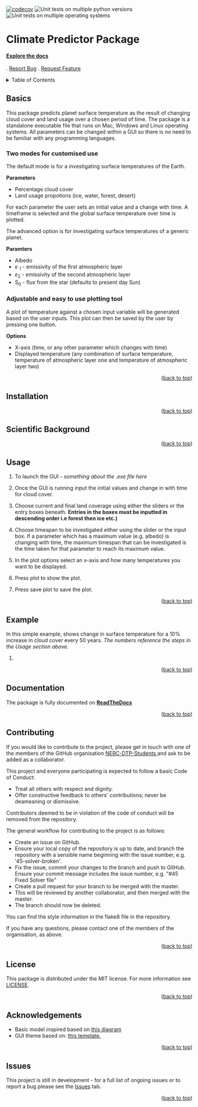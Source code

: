 [![codecov](https://codecov.io/gh/NERC-DTP-Students/climate-predictor/branch/main/graph/badge.svg?token=B7FWJCAPWX)](https://codecov.io/gh/NERC-DTP-Students/climate-predictor)
![Unit tests on multiple python versions](https://github.com/NERC-DTP-Students/climate-predictor/actions/workflows/unit-tests.yml/badge.svg)
![Unit tests on multiple operating systems](https://github.com/NERC-DTP-Students/climate-predictor/actions/workflows/os-tests.yml/badge.svg)




# Climate Predictor Package 
<div id="top"></div>
<p>
      <a href="https://climate-predictor.readthedocs.io/en/latest/index.html"><strong>Explore the docs </strong></a>
    <br/>
    <br/>
      .
      <a href="https://github.com/NERC-DTP-Students/climate-predictor/issues">Report Bug</a>
      .
      <a href="https://github.com/NERC-DTP-Students/climate-predictor/issues">Request Feature</a>
</p>


<!-- TABLE OF CONTENTS alter this when readme is finalised -->
<details>
  <summary>Table of Contents</summary>
  <ol>
    <li><a href="#basics">Basics</a></li>
    <li><a href="#installation">Installation</a></li>
    <li><a href="#scientific-background">Scienitific Background</a></li>
    <li><a href="#usage">Usage</a></li>
    <li><a href="#example">Example</a></li>
    <li><a href="#documentation">Documentation</a></li>
    <li><a href="#contributing">Contributing</a></li> 
    <li><a href="#license">License</a></li>
    <li><a href="#contact">Contact</a></li>
    <li><a href="#acknowledgments">Acknowledgments</a></li>
    <li><a href="#issues">Issues</a></li>
  </ol>
</details>

## **Basics**

This package predicts planet surface temperature as the result of changing cloud cover and land usage over a chosen period of time. The package is a standalone executable file that runs on Mac, Windows and Linux operating systems. All parameters can be changed within a GUI so there is no need to be familiar with any programming languages.

### **Two modes for customised use**
The default mode is for a investigating surface temperatures of the Earth. 

**Parameters**

+ Percentage cloud cover
+ Land usage propotions (ice, water, forest, desert)  

For each parameter the user sets an initial value and a change with time. A timeframe is selected and the global surface temperature over time is plotted.

The advanced option is for investigating surface temperatures of a generic planet.

**Paramters**
+ Albedo
+ $\varepsilon$ <sub>1</sub> - emissivity of the first atmospheric layer
+ $\varepsilon$<sub>2</sub> - emissivity of the second atmospheric layer
+ S<sub>0</sub> - flux from the star (defaults to present day Sun)

### **Adjustable and easy to use plotting tool**
A plot of temperature against a chosen input variable will be generated based on the user inputs. This plot can then be saved by the user by pressing one button. 

**Options**
+ X-axis (time, or any other parameter which changes with time)
+ Displayed temperature (any combination of surface temperature, temperature of atmospheric layer one and temperature of atmospheric layer two)

<p align="right">(<a href="#top">back to top</a>)</p>

## Installation

<p align="right">(<a href="#top">back to top</a>)</p>

## Scientific Background

<p align="right">(<a href="#top">back to top</a>)</p>

## Usage

1. To launch the GUI - _something about the .exe file here_

2. Once the GUI is running input the initial values and change in with time for cloud cover.

3. Choose current and final land coverage using either the sliders or the entry boxes beneath. **Entries in the boxes must be inputted in descending order i.e forest then ice etc.)**

4. Choose timespan to be investigated either using the slider or the input box. If a parameter which has a maximum value (e.g. albedo) is changing with time, the maximum timespan that can be investigated is the time taken for that parameter to reach its maximum value.

5. In the plot options select an x-axis and how many temperatures you want to be displayed.

6. Press plot to show the plot.

7. Press save plot to save the plot.

<p align="right">(<a href="#top">back to top</a>)</p>

## Example

In this simple example, shows change in surface temperature for a 10% increase in cloud cover every 50 years. _The numbers reference the steps in the Usage section above._

1.
<p align="right">(<a href="#top">back to top</a>)</p>

## Documentation
The package is fully documented on <a href="https://climate-predictor.readthedocs.io/en/latest/index.html"><strong>ReadTheDocs</strong></a>

<p align="right">(<a href="#top">back to top</a>)</p>

## Contributing
If you would like to contribute to the project, please get in touch with one of the members of the GitHub organisation <a href="https://github.com/NERC-DTP-Students/people">NERC-DTP-Students </a> and ask to be added as a collaborator.

This project and everyone participating is expected to follow a basic Code of Conduct:
+ Treat all others with respect and dignity.
+ Offer constructive feedback to others' contributions; never be deameaning or dismissive.

Contributors deemed to be in violation of the code of conduct will be removed from the repository.

The general workflow for contributing to the project is as follows:
+ Create an issue on GitHub.
+ Ensure your local copy of the repository is up to date, and branch the repository with a sensible name beginning with the issue number, e.g. '45-solver-broken'.
+ Fix the issue, commit your changes to the branch and push to GitHub. Ensure your commit message includes the issue number, e.g. "#45 Fixed Solver file"
+ Create a pull request for your branch to be merged with the master.
+ This will be reviewed by another collaborator, and then merged with the master.
+ The branch should now be deleted.

You can find the style information in the flake8 file in the repository.

If you have any questions, please contact one of the members of the organisation, as above.

<p align="right">(<a href="#top">back to top</a>)</p>

## License
This package is distributed under the MIT license. For more information see <a href='https://github.com/NERC-DTP-Students/climate-predictor/main/license'>LICENSE</a>.

<p align="right">(<a href="#top">back to top</a>)</p>

## Acknowledgements

+ Basic model inspired based on <a href='https://biocycle.atmos.colostate.edu/shiny/2layer'>this diagram </a>
+ GUI theme based on: <a href='https://github.com/rdbende/Sun-Valley-ttk-theme'> this template.</a>

<p align="right">(<a href="#top">back to top</a>)</p>

## Issues
This project is still in development - for a full list of ongoing issues or to report a bug please see the <a href='https://github.com/NERC-DTP-Students/climate-predictor/issues'>Issues</a> tab.   
  
<p align="right">(<a href="#top">back to top</a>)</p>
